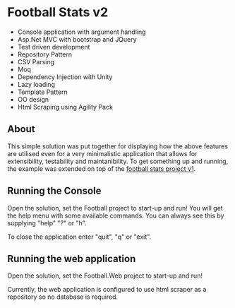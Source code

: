 Football Stats v2
===================

- Console application with argument handling
- Asp.Net MVC with bootstrap and JQuery
- Test driven development
- Repository Pattern
- CSV Parsing
- Moq
- Dependency Injection with Unity
- Lazy loading
- Template Pattern
- OO design
- Html Scraping using Agility Pack

## About ##

This simple solution was put together for displaying how the above features are utilised even for a very minimalistic application that allows for extensibility, testability and maintanibility. To get something up and running, the example was extended on top of the [football stats project v1](https://github.com/dejanvasic85/FootballStats).

## Running the Console ##

Open the solution, set the Football project to start-up and run! You will get the help menu with some available commands. You can always see this by supplying "help" "?" or "h".

To close the application enter "quit", "q" or "exit".

## Running the web application ##

Open the solution, set the Football.Web project to start-up and run!

Currently, the web application is configured to use html scraper as a repository so no database is required.
